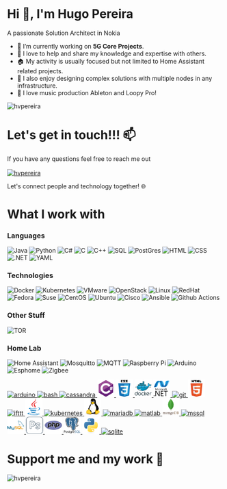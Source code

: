 # Hi 👋, I'm Hugo Pereira
A passionate Solution Architect in Nokia

- 🔭 I’m currently working on **5G Core Projects**.
- 🌱 I love to help and share my knowledge and expertise with others.
- 🏠 My activity is usually focused but not limited to Home Assistant related projects.
- 🤖 I also enjoy designing complex solutions with multiple nodes in any infrastructure.
- 🎹 I love music production Ableton and Loopy Pro!

<p align="left"> <img src="https://komarev.com/ghpvc/?username=hvpereira&label=Profile%20views&color=0e75b6&style=flat" alt="hvpereira" /> </p>

# Let's get in touch!!!  📫

If you have any questions feel free to reach me out
<p align="left">
<a href="https://linkedin.com/in/hvpereira" target="blank"><img align="center" src="https://raw.githubusercontent.com/rahuldkjain/github-profile-readme-generator/master/src/images/icons/Social/linked-in-alt.svg" alt="hvpereira" height="30" width="40" /></a>
</p>

Let's connect people and technology together! 🌐


# What I work with

### Languages

![Java](https://img.shields.io/badge/Java-ED8B00?style=for-the-badge&logo=openjdk&logoColor=white)
![Python](https://img.shields.io/badge/Python-3776AB?style=for-the-badge&logo=python&logoColor=white)
![C#](https://img.shields.io/badge/C%23-239120?style=for-the-badge&logo=c-sharp&logoColor=white)
![C](https://img.shields.io/badge/C-00599C?style=for-the-badge&logo=c&logoColor=white)
![C++](https://img.shields.io/badge/C%2B%2B-00599C?style=for-the-badge&logo=c%2B%2B&logoColor=white)
![SQL](https://img.shields.io/badge/MySQL-00000F?style=for-the-badge&logo=mysql&logoColor=white)
![PostGres](https://img.shields.io/badge/PostgreSQL-316192?style=for-the-badge&logo=postgresql&logoColor=white)
![HTML](https://img.shields.io/badge/HTML-239120?style=for-the-badge&logo=html5&logoColor=white)
![CSS](https://img.shields.io/badge/CSS-239120?&style=for-the-badge&logo=css3&logoColor=white)
![.NET](https://img.shields.io/badge/.NET-5C2D91?style=for-the-badge&logo=.net&logoColor=white)
![YAML](https://img.shields.io/badge/-YAML-000?style=for-the-badge&logo=YAML)


### Technologies

![Docker](https://img.shields.io/badge/-Docker-000?style=for-the-badge&logo=Docker)
![Kubernetes](https://img.shields.io/badge/-Kubernetes-000?style=for-the-badge&logo=Kubernetes)
![VMware](https://img.shields.io/badge/-VMware-000?style=for-the-badge&logo=VMware)
![OpenStack](https://img.shields.io/badge/Openstack-%23f01742.svg?style=for-the-badge&logo=openstack&logoColor=white)
![Linux](https://img.shields.io/badge/Linux-FCC624?style=for-the-badge&logo=linux&logoColor=black)
![RedHat](https://img.shields.io/badge/Red%20Hat-EE0000?style=for-the-badge&logo=redhat&logoColor=white)
![Fedora](https://img.shields.io/badge/Fedora-294172?style=for-the-badge&logo=fedora&logoColor=white)
![Suse](https://img.shields.io/badge/SUSE-0C322C?style=for-the-badge&logo=SUSE&logoColor=white)
![CentOS](https://img.shields.io/badge/Cent%20OS-262577?style=for-the-badge&logo=CentOS&logoColor=white)
![Ubuntu](https://img.shields.io/badge/Ubuntu-E95420?style=for-the-badge&logo=ubuntu&logoColor=white)
![Cisco](https://img.shields.io/badge/cisco-%23049fd9.svg?style=for-the-badge&logo=cisco&logoColor=black)
![Ansible](https://img.shields.io/badge/-Ansible-000?style=for-the-badge&logo=Ansible)
![Github Actions](https://img.shields.io/badge/-Github%20Actions-000?style=for-the-badge&logo=Github-Actions)


### Other Stuff


![TOR](https://img.shields.io/badge/-TOR-000?&logo=TOR)


### Home Lab
![Home Assistant](https://img.shields.io/badge/-Home%20Assistant-000?&logo=Home-Assistant)
![Mosquitto](https://img.shields.io/badge/-Mosquitto-000?style=for-the-badge&logo=Mosquitto)
![MQTT](https://img.shields.io/badge/-MQTT-000?style=for-the-badge&logo=MQTT)
![Raspberry Pi](https://img.shields.io/badge/-Raspberry%20Pi-000?style=for-the-badge&logo=Raspberry-Pi)
![Arduino](https://img.shields.io/badge/-Arduino-000?style=for-the-badge&logo=Arduino)
![Esphome](https://img.shields.io/badge/-Esphome-000?style=for-the-badge&logo=Esphome)
![Zigbee](https://img.shields.io/badge/zigbee-%23EB0443.svg?style=for-the-badge&logo=zigbee&logoColor=white)



<p align="left"> <a href="https://www.arduino.cc/" target="_blank" rel="noreferrer"> <img src="https://cdn.worldvectorlogo.com/logos/arduino-1.svg" alt="arduino" width="40" height="40"/> </a> <a href="https://www.gnu.org/software/bash/" target="_blank" rel="noreferrer"> <img src="https://www.vectorlogo.zone/logos/gnu_bash/gnu_bash-icon.svg" alt="bash" width="40" height="40"/> </a> <a href="https://cassandra.apache.org/" target="_blank" rel="noreferrer"> <img src="https://www.vectorlogo.zone/logos/apache_cassandra/apache_cassandra-icon.svg" alt="cassandra" width="40" height="40"/> </a> <a href="https://www.w3schools.com/cs/" target="_blank" rel="noreferrer"> <img src="https://raw.githubusercontent.com/devicons/devicon/master/icons/csharp/csharp-original.svg" alt="csharp" width="40" height="40"/> </a> <a href="https://www.w3schools.com/css/" target="_blank" rel="noreferrer"> <img src="https://raw.githubusercontent.com/devicons/devicon/master/icons/css3/css3-original-wordmark.svg" alt="css3" width="40" height="40"/> </a> <a href="https://www.docker.com/" target="_blank" rel="noreferrer"> <img src="https://raw.githubusercontent.com/devicons/devicon/master/icons/docker/docker-original-wordmark.svg" alt="docker" width="40" height="40"/> </a> <a href="https://dotnet.microsoft.com/" target="_blank" rel="noreferrer"> <img src="https://raw.githubusercontent.com/devicons/devicon/master/icons/dot-net/dot-net-original-wordmark.svg" alt="dotnet" width="40" height="40"/> </a> <a href="https://git-scm.com/" target="_blank" rel="noreferrer"> <img src="https://www.vectorlogo.zone/logos/git-scm/git-scm-icon.svg" alt="git" width="40" height="40"/> </a> <a href="https://www.w3.org/html/" target="_blank" rel="noreferrer"> <img src="https://raw.githubusercontent.com/devicons/devicon/master/icons/html5/html5-original-wordmark.svg" alt="html5" width="40" height="40"/> </a> <a href="https://ifttt.com/" target="_blank" rel="noreferrer"> <img src="https://www.vectorlogo.zone/logos/ifttt/ifttt-ar21.svg" alt="ifttt" width="40" height="40"/> </a> <a href="https://www.java.com" target="_blank" rel="noreferrer"> <img src="https://raw.githubusercontent.com/devicons/devicon/master/icons/java/java-original.svg" alt="java" width="40" height="40"/> </a> <a href="https://kubernetes.io" target="_blank" rel="noreferrer"> <img src="https://www.vectorlogo.zone/logos/kubernetes/kubernetes-icon.svg" alt="kubernetes" width="40" height="40"/> </a> <a href="https://www.linux.org/" target="_blank" rel="noreferrer"> <img src="https://raw.githubusercontent.com/devicons/devicon/master/icons/linux/linux-original.svg" alt="linux" width="40" height="40"/> </a> <a href="https://mariadb.org/" target="_blank" rel="noreferrer"> <img src="https://www.vectorlogo.zone/logos/mariadb/mariadb-icon.svg" alt="mariadb" width="40" height="40"/> </a> <a href="https://www.mathworks.com/" target="_blank" rel="noreferrer"> <img src="https://upload.wikimedia.org/wikipedia/commons/2/21/Matlab_Logo.png" alt="matlab" width="40" height="40"/> </a> <a href="https://www.mongodb.com/" target="_blank" rel="noreferrer"> <img src="https://raw.githubusercontent.com/devicons/devicon/master/icons/mongodb/mongodb-original-wordmark.svg" alt="mongodb" width="40" height="40"/> </a> <a href="https://www.microsoft.com/en-us/sql-server" target="_blank" rel="noreferrer"> <img src="https://www.svgrepo.com/show/303229/microsoft-sql-server-logo.svg" alt="mssql" width="40" height="40"/> </a> <a href="https://www.mysql.com/" target="_blank" rel="noreferrer"> <img src="https://raw.githubusercontent.com/devicons/devicon/master/icons/mysql/mysql-original-wordmark.svg" alt="mysql" width="40" height="40"/> </a> <a href="https://www.photoshop.com/en" target="_blank" rel="noreferrer"> <img src="https://raw.githubusercontent.com/devicons/devicon/master/icons/photoshop/photoshop-line.svg" alt="photoshop" width="40" height="40"/> </a> <a href="https://www.php.net" target="_blank" rel="noreferrer"> <img src="https://raw.githubusercontent.com/devicons/devicon/master/icons/php/php-original.svg" alt="php" width="40" height="40"/> </a> <a href="https://www.postgresql.org" target="_blank" rel="noreferrer"> <img src="https://raw.githubusercontent.com/devicons/devicon/master/icons/postgresql/postgresql-original-wordmark.svg" alt="postgresql" width="40" height="40"/> </a> <a href="https://www.python.org" target="_blank" rel="noreferrer"> <img src="https://raw.githubusercontent.com/devicons/devicon/master/icons/python/python-original.svg" alt="python" width="40" height="40"/> </a> <a href="https://www.sqlite.org/" target="_blank" rel="noreferrer"> <img src="https://www.vectorlogo.zone/logos/sqlite/sqlite-icon.svg" alt="sqlite" width="40" height="40"/> </a> </p>

# Support me and my work 🤝
<p><a href="https://www.buymeacoffee.com/hvpereira"> <img align="left" src="https://cdn.buymeacoffee.com/buttons/v2/default-yellow.png" height="50" width="210" alt="hvpereira" /></a></p><br><br>

<!--
**HVPereira/HVPereira** is a ✨ _special_ ✨ repository because its `README.md` (this file) appears on your GitHub profile.

Here are some ideas to get you started:

- 🔭 I’m currently working on ...
- 🌱 I’m currently learning ...
- 👯 I’m looking to collaborate on ...
- 🤔 I’m looking for help with ...
- 💬 Ask me about ...
- 📫 How to reach me: ...
- 😄 Pronouns: ...
- ⚡ Fun fact: ...
-->
